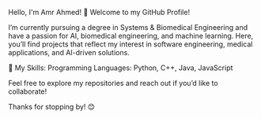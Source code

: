 Hello, I'm Amr Ahmed! 👋
Welcome to my GitHub Profile!

I’m currently pursuing a degree in Systems & Biomedical Engineering and have a passion for AI, biomedical engineering, and machine learning. Here, you’ll find projects that reflect my interest in software engineering, medical applications, and AI-driven solutions.

🚀 My Skills:
Programming Languages: Python, C++, Java, JavaScript

Feel free to explore my repositories and reach out if you’d like to collaborate!

Thanks for stopping by! 😊


